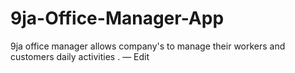 # 9ja-Office-Manager-App
9ja office manager allows company's to manage their workers and customers daily activities . — Edit
